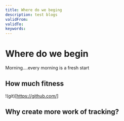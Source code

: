 ```yaml
---
title: Where do we beging
description: test blogs
validFrom:
validTo:
keywords:
---
```


# Where do we begin

Morning....every morning is a fresh start

## How much fitness

!(git)[https://github.com/]

## Why create more work of tracking?